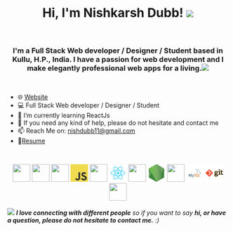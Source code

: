 <h1 align="center"> Hi, I'm Nishkarsh Dubb! <img src="https://media1.giphy.com/media/bcKmIWkUMCjVm/giphy.gif?cid=ecf05e47p1lcljo9i8u8ycx1joycd81n3jmtcmcfrpzeplsf&rid=giphy.gif" width="100"></h1>
<br>
<h3 align="center">I'm a Full Stack Web developer / Designer / Student based in Kullu, H.P., India. I have a passion for web development and I make elegantly professional web apps for a living.<img src="https://media.giphy.com/media/WUlplcMpOCEmTGBtBW/giphy.gif" width="30"> 
</h3>

<br>


- 🌐 [Website](http://nishkarshdubb-fullstack.herokuapp.com/)
- 💻 Full Stack Web developer / Designer / Student 
- 🌱 I’m currently learning ReactJs
- 💬 If you need any kind of help, please do not hesitate and contact me
- 📫 Reach Me on: <a href="nishdubb11@gmail.com">nishdubb11@gmail.com</a>
- 📝[Resume](https://docs.google.com/document/d/1CTiUvPGUMO92scMNu0UfiXHL4Lgp3awiv_MdImJjOv4/edit)

<br>
  
<p align="center">
<code><img height="40" width= "40" src="https://upload.wikimedia.org/wikipedia/commons/thumb/6/61/HTML5_logo_and_wordmark.svg/1200px-HTML5_logo_and_wordmark.svg.png"></code>
<code><img height="40"  width= "40" src="https://upload.wikimedia.org/wikipedia/commons/thumb/d/d5/CSS3_logo_and_wordmark.svg/1200px-CSS3_logo_and_wordmark.svg.png"></code>
<code><img height="40"  width= "40" src="https://i.pinimg.com/originals/be/d3/0d/bed30ddfa5d434e827c775ac9a3b0d38.jpg"></code>
<code><img height="40"  width= "40" src="https://raw.githubusercontent.com/github/explore/80688e429a7d4ef2fca1e82350fe8e3517d3494d/topics/javascript/javascript.png"></code>
<code><img height="40"  width= "40" src="https://miro.medium.com/max/285/1*QR2SBNwG75LyY5uwqWpN3A.png"></code>
<code><img height="40" width= "40" src="https://raw.githubusercontent.com/github/explore/80688e429a7d4ef2fca1e82350fe8e3517d3494d/topics/react/react.png"></code>
<code><img height="40"  width= "40" src="https://miro.medium.com/max/6668/1*XP-mZOrIqX7OsFInN2ngRQ.png"></code>
<code><img height="40"  width= "40" src="https://raw.githubusercontent.com/github/explore/80688e429a7d4ef2fca1e82350fe8e3517d3494d/topics/nodejs/nodejs.png"></code>
<code><img height="40" width= "40" src="https://media.glassdoor.com/sqll/433703/mongodb-squarelogo-1564695792753.png"></code>
<code><img height="40" width= "40" src="https://raw.githubusercontent.com/github/explore/80688e429a7d4ef2fca1e82350fe8e3517d3494d/topics/mysql/mysql.png"></code>
<code><img height="40" width= "40" src="https://raw.githubusercontent.com/github/explore/80688e429a7d4ef2fca1e82350fe8e3517d3494d/topics/git/git.png"></code>
<code><img height="40" width= "40" src="https://cdn.worldvectorlogo.com/logos/visual-studio-code.svg"></code>
</p>
<img src="https://media.giphy.com/media/LnQjpWaON8nhr21vNW/giphy.gif" width="60"> <em><b>I love connecting with different people</b> so if you want to say <b>hi, or have a question, please do not hesitate to contact me.</b> :)</em>

